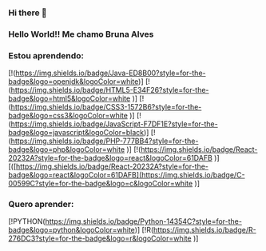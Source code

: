 ### Hi there 👋
### Hello World!! Me chamo Bruna Alves 

### Estou aprendendo:
[!(https://img.shields.io/badge/Java-ED8B00?style=for-the-badge&logo=openjdk&logoColor=white)]
[!(https://img.shields.io/badge/HTML5-E34F26?style=for-the-badge&logo=html5&logoColor=white
)]
[!(https://img.shields.io/badge/CSS3-1572B6?style=for-the-badge&logo=css3&logoColor=white
)]
[!(https://img.shields.io/badge/JavaScript-F7DF1E?style=for-the-badge&logo=javascript&logoColor=black)]
[!(https://img.shields.io/badge/PHP-777BB4?style=for-the-badge&logo=php&logoColor=white
)]
[!(https://img.shields.io/badge/React-20232A?style=for-the-badge&logo=react&logoColor=61DAFB
)]
[([https://img.shields.io/badge/React-20232A?style=for-the-badge&logo=react&logoColor=61DAFB](https://img.shields.io/badge/C-00599C?style=for-the-badge&logo=c&logoColor=white
)]
### Quero aprender:

[!PYTHON(https://img.shields.io/badge/Python-14354C?style=for-the-badge&logo=python&logoColor=white)]
[!R(https://img.shields.io/badge/R-276DC3?style=for-the-badge&logo=r&logoColor=white
)]


<!--
**brunaalves2/brunaalves2** is a ✨ _special_ ✨ repository because its `README.md` (this file) appears on your GitHub profile.

Here are some ideas to get you started: 


- 🔭 I’m currently working on ...
- 🌱 I’m currently learning ...
- 👯 I’m looking to collaborate on ...
- 🤔 I’m looking for help with ...
- 💬 Ask me about ...
- 📫 How to reach me: ...
- 😄 Pronouns: ...
- ⚡ Fun fact: ...
-->
